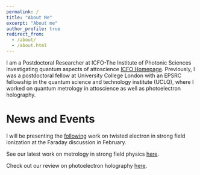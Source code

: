```yaml
---
permalink: /
title: "About Me"
excerpt: "About me"
author_profile: true
redirect_from:
  - /about/
  - /about.html
---
```

I am a Postdoctoral Researcher at ICFO-The Institute of Photonic Sciences investigating quantum aspects of attoscience [ICFO Homepage](https://www.icfo.es/lang/about-icfo/people/people_details?people_id=1865).
Previously, I was a postdoctoral fellow at University College London with an EPSRC fellowship in the quantum science and technology institute (UCLQ), where I worked on quantum metrology in attoscience as well as photoelectron holography.






News and Events
=================
I will be presenting the [following](https://pubs.rsc.org/en/content/articlehtml/2020/fd/d0fd00105h) work on twisted electron in strong field ionization at the Faraday discussion in February.

See our latest work on metrology in strong field physics [here](https://arxiv.org/pdf/2008.10070.pdf).

Check out our review on photoelectron holography [here](https://iopscience.iop.org/article/10.1088/1361-6633/ab5c91).

<!---
Reviewer of the month
------------------------------
I was listed as [reviewer of the month](https://www.nature.com/commsphys/referees/outstanding-referees) for October 2020 by the journal [Communication Physics Nature](https://www.nature.com/commsphys/)

Quantum Battles in Attoscience
------------------------------
I helped organise the fully online UCL based conference quantum battles in attoscience, which was held July 1-3. Check out the [website](https://www.quantumbattles.com/)
for more details. All the talks, including the battle I was involved in, are available on the [YouTube channel](https://www.youtube.com/channel/UCBg-O7WZ8gZLBb6jTWn-McA/featured).
-->
